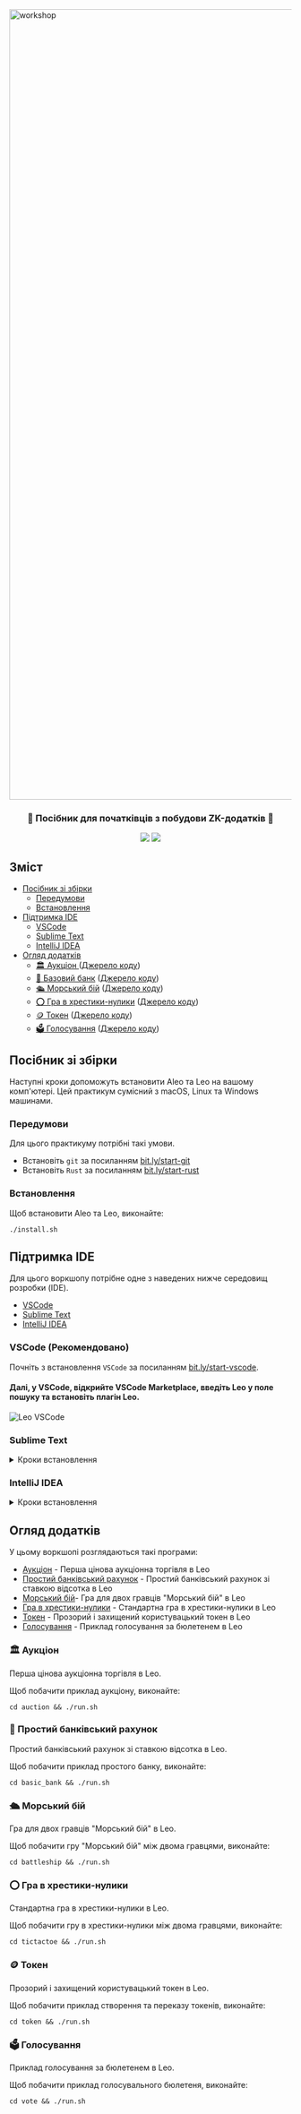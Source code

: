 <!-- <h1 align="center">Aleo Workshop</h1> -->
<img alt="workshop" width="1412" src="./.resources/readme.png">
<h3 align="center">📜 Посібник для початківців з побудови ZK-додатків 📜</h3>

<p align="center">
    <a href="https://twitter.com/AleoHQ"><img src="https://img.shields.io/twitter/url/https/twitter.com/AleoHQ.svg?style=social&label=Follow%20%40AleoHQ"></a>
    <a href="https://aleo.org/discord"><img src="https://img.shields.io/discord/700454073459015690?logo=discord"/></a>
</p>

## Зміст
- [Посібник зі збірки](#посібник-зі-збірки)
    - [Передумови](#передумови)
    - [Встановлення](#встановлення)
- [Підтримка IDE](#підтримка-ide)
    - [VSCode](#vscode-рекомендовано)
    - [Sublime Text](#sublime-text)
    - [IntelliJ IDEA](#intellij-idea)
- [Огляд додатків](#огляд-додатків)
    - [🏛️ Аукціон ](#-аукціон) ([Джерело коду](./auction/))
    - [🏦 Базовий банк](#-базовий-банк) ([Джерело коду](./basic_bank/))
    - [🛳️ Морський бій](#-морський-бій) ([Джерело коду](./battleship/))
    - [⭕ Гра в хрестики-нулики](#-гра-в-хрестики-нулики) ([Джерело коду](./tictactoe/))
    - [🪙 Токен](#-токен) ([Джерело коду](./token))
    - [🗳️ Голосування](#голосування) ([Джерело коду](./vote/))

## Посібник зі збірки

Наступні кроки допоможуть встановити Aleo та Leo на вашому комп'ютері. Цей практикум сумісний з macOS, Linux та Windows машинами.

### Передумови

Для цього практикуму потрібні такі умови.

- Встановіть `git` за посиланням [bit.ly/start-git](https://bit.ly/start-git)
- Встановіть `Rust` за посиланням [bit.ly/start-rust](https://bit.ly/start-rust)

### Встановлення

Щоб встановити Aleo та Leo, виконайте:
```
./install.sh
```

## Підтримка IDE

Для цього воркшопу потрібне одне з наведених нижче середовищ розробки (IDE).
- [VSCode](https://bit.ly/start-vscode)
- [Sublime Text](https://bit.ly/start-sublime)
- [IntelliJ IDEA](https://bit.ly/start-intellij)

### VSCode (Рекомендовано)

Почніть з встановлення `VSCode` за посиланням [bit.ly/start-vscode](https://bit.ly/start-vscode).

#### Далі, у VSCode, відкрийте **VSCode Marketplace**, введіть **Leo** у поле пошуку та встановіть плагін Leo.
![Leo VSCode](./.resources/leo-vscode.png)

### Sublime Text

<details><summary>Кроки встановлення</summary>

Почніть з встановлення `Sublime Text` за посиланням [bit.ly/start-sublime](https://bit.ly/start-sublime).

#### Далі, у Sublime Text, встановіть [Package Control](https://packagecontrol.io):
- На  Windows/Linux: `ctrl + shift + p`, введіть **Install Package Control**, та натисніть **Enter**.
- На  macOS: `cmd + shift + p`, введіть **Install Package Control**, та натисніть **Enter**.

#### Далі, У Sublime Text, встановіть [LSP](https://packagecontrol.io/packages/LSP):
- На Windows/Linux: `ctrl + shift + p`, виберіть **Package Control: Install Package**, введіть **LSP**, and press **Enter**.
- На macOS: `cmd + shift + p`, виберіть **Package Control: Install Package**, введіть **LSP**, та натисніть **Enter**.

#### Нарешті, у Sublime Text, встановіть [LSP-leo](https://packagecontrol.io/packages/LSP-leo):
- На Windows/Linux: `ctrl + shift + p`, виберіть **Package Control: Install Package**, введіть **LSP-leo**, та натисніть **Enter**.
- На macOS: `cmd + shift + p`, виберіть **Package Control: Install Package**, введіть **LSP-leo**, та натисніть **Enter**.

</details>

### IntelliJ IDEA

<details><summary>Кроки встановлення</summary>

Почніть з встановлення `IntelliJ IDEA` за посиланням [bit.ly/start-intellij](https://bit.ly/start-intellij).

#### Далі, у IntelliJ IDEA, відкрийте **IntelliJ Marketplace** та виберіть `Plugins`:
- На Windows/Linux: `ctrl + ,` та виберіть `Plugins` у бічній панелі зліва
- На macOS: `cmd + ,` та виберіть `Plugins` у бічній панелі зліва
Наостанок, введіть **Leo** у поле пошуку та встановіть офіційний плагін Leo.
</details>

## Огляд додатків

У цьому воркшопі розглядаються такі програми:
- [Аукціон](./auction/) - Перша цінова аукціонна торгівля в Leo
- [Простий банківський рахунок](./basic_bank/) - Простий банківський рахунок зі ставкою відсотка в Leo
- [Морський бій](./battleship/)-  Гра для двох гравців "Морський бій" в Leo
- [Гра в хрестики-нулики](./tictactoe/) - Стандартна гра в хрестики-нулики в Leo
- [Токен](./token) - Прозорий і захищений користувацький токен в Leo
- [Голосування](./vote/) - Приклад голосування за бюлетенем в Leo

### 🏛️ Аукціон

Перша цінова аукціонна торгівля в Leo.

Щоб побачити приклад аукціону, виконайте:
```
cd auction && ./run.sh
```

### 🏦 Простий банківський рахунок

Простий банківський рахунок зі ставкою відсотка в Leo.

Щоб побачити приклад простого банку, виконайте:
```
cd basic_bank && ./run.sh
```

### 🛳️ Морський бій

Гра для двох гравців "Морський бій" в Leo.

Щоб побачити гру "Морський бій" між двома гравцями, виконайте:
```
cd battleship && ./run.sh
```

### ⭕ Гра в хрестики-нулики

Стандартна гра в хрестики-нулики в Leo.

Щоб побачити гру в хрестики-нулики між двома гравцями, виконайте:
```
cd tictactoe && ./run.sh
```

### 🪙 Токен

Прозорий і захищений користувацький токен в Leo.

Щоб побачити приклад створення та переказу токенів, виконайте:
```
cd token && ./run.sh
```

### 🗳️ Голосування

Приклад голосування за бюлетенем в Leo.

Щоб побачити приклад голосувального бюлетеня, виконайте:
```
cd vote && ./run.sh
```
